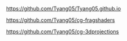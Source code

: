 https://github.com/Tyang05/Tyang05.github.io

https://github.com/Tyang05/cg-fragshaders

https://github.com/Tyang05/cg-3dprojections
